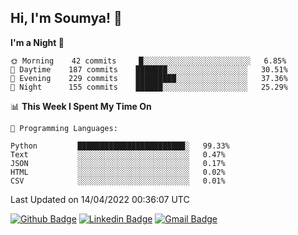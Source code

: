 ## Hi, I'm Soumya! 👋

<!--START_SECTION:waka-->
**I'm a Night 🦉** 

```text
🌞 Morning    42 commits     █░░░░░░░░░░░░░░░░░░░░░░░░   6.85% 
🌆 Daytime    187 commits    ███████░░░░░░░░░░░░░░░░░░   30.51% 
🌃 Evening    229 commits    █████████░░░░░░░░░░░░░░░░   37.36% 
🌙 Night      155 commits    ██████░░░░░░░░░░░░░░░░░░░   25.29%

```


📊 **This Week I Spent My Time On** 

```text
💬 Programming Languages: 

Python         ████████████████████████░   99.33% 
Text           ░░░░░░░░░░░░░░░░░░░░░░░░░   0.47% 
JSON           ░░░░░░░░░░░░░░░░░░░░░░░░░   0.17% 
HTML           ░░░░░░░░░░░░░░░░░░░░░░░░░   0.02% 
CSV            ░░░░░░░░░░░░░░░░░░░░░░░░░   0.01%
```


 Last Updated on 14/04/2022 00:36:07 UTC
<!--END_SECTION:waka-->

[![Github Badge](https://img.shields.io/badge/-rubyruins-grey?style=for-the-badge&logo=github&logoColor=white&link=https://github.com/rubyruins/)](https://www.github.com/rubyruins/) 
[![Linkedin Badge](https://img.shields.io/badge/-Soumya%20Parekh-0072b1?style=for-the-badge&logo=Linkedin&logoColor=white&link=https://www.linkedin.com/in/Soumya-Parekh/)](https://www.linkedin.com/in/Soumya-Parekh/) 
[![Gmail Badge](https://img.shields.io/badge/-soumyaparekh.me@gmail.com-c14438?style=for-the-badge&logo=Gmail&logoColor=white&link=mailto:soumyaparekh.me@gmail.com)](mailto:soumyaparekh.me@gmail.com) 

